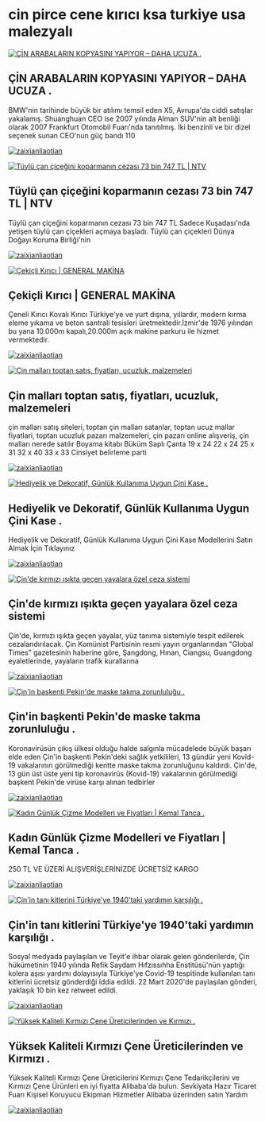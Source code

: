 # cin pirce cene kırıcı ksa turkiye usa malezyalı
<a href="https://mnn.zoosnet.net/LR/Chatpre.aspx?id=MNN94995150&p=https://topgrinding.com/" target="_blank">![ÇİN ARABALARIN KOPYASINI YAPIYOR – DAHA UCUZA .](https://github.com/technlg/images/blob/main/50.jpg)</a>
## ÇİN ARABALARIN KOPYASINI YAPIYOR – DAHA UCUZA .
BMW'nin tarihinde büyük bir atılımı temsil eden X5, Avrupa'da ciddi satışlar yakalamış. Shuanghuan CEO ise 2007 yılında Alman SUV'nin alt benliği olarak 2007 Frankfurt Otomobil Fuarı'nda tanıtılmış. İki benzinli ve bir dizel seçenek sunan CEO'nun güç bandı 110 
<a href="https://mnn.zoosnet.net/LR/Chatpre.aspx?id=MNN94995150&p=https://topgrinding.com/" target="_blank"><img src="https://github.com/technlg/images/raw/main/chat11.jpg" alt="zaixianliaotian"/></a><a href="//whatsapp.shibangsoft.com/WhatsApp.php" ><img src="https://github.com/technlg/images/raw/main/chat11.png" alt=""></a>
<a href="https://mnn.zoosnet.net/LR/Chatpre.aspx?id=MNN94995150&p=https://topgrinding.com/" target="_blank">![Tüylü çan çiçeğini koparmanın cezası 73 bin 747 TL | NTV](https://github.com/technlg/images/blob/main/13.jpg)</a>
## Tüylü çan çiçeğini koparmanın cezası 73 bin 747 TL | NTV
Tüylü çan çiçeğini koparmanın cezası 73 bin 747 TL Sadece Kuşadası'nda yetişen tüylü çan çiçekleri açmaya başladı. Tüylü çan çiçekleri Dünya Doğayı Koruma Birliği'nin 
<a href="https://mnn.zoosnet.net/LR/Chatpre.aspx?id=MNN94995150&p=https://topgrinding.com/" target="_blank"><img src="https://github.com/technlg/images/raw/main/chat11.jpg" alt="zaixianliaotian"/></a><a href="//whatsapp.shibangsoft.com/WhatsApp.php" ><img src="https://github.com/technlg/images/raw/main/chat11.png" alt=""></a>
<a href="https://mnn.zoosnet.net/LR/Chatpre.aspx?id=MNN94995150&p=https://topgrinding.com/" target="_blank">![Çekiçli Kırıcı | GENERAL MAKİNA](https://github.com/technlg/images/blob/main/3.jpg)</a>
## Çekiçli Kırıcı | GENERAL MAKİNA
Çeneli Kırıcı Kovalı Kırıcı Türkiye'ye ve yurt dışına, yıllardır, modern kırma eleme yıkama ve beton santrali tesisleri üretmektedir.İzmir'de 1976 yılından bu yana 10.000m kapalı,20.000m açık makine parkuru ile hizmet vermektedir.
<a href="https://mnn.zoosnet.net/LR/Chatpre.aspx?id=MNN94995150&p=https://topgrinding.com/" target="_blank"><img src="https://github.com/technlg/images/raw/main/chat11.jpg" alt="zaixianliaotian"/></a><a href="//whatsapp.shibangsoft.com/WhatsApp.php" ><img src="https://github.com/technlg/images/raw/main/chat11.png" alt=""></a>
<a href="https://mnn.zoosnet.net/LR/Chatpre.aspx?id=MNN94995150&p=https://topgrinding.com/" target="_blank">![Çin malları toptan satış, fiyatları, ucuzluk, malzemeleri](https://github.com/technlg/images/blob/main/57.jpg)</a>
## Çin malları toptan satış, fiyatları, ucuzluk, malzemeleri
çin malları satış siteleri, toptan çin malları satanlar, toptan ucuz mallar fiyatlari, toptan ucuzluk pazarı malzemeleri, çin pazarı online alışveriş, çin malları nerede satılır Boyama kitabı Büküm Saplı Çanta 19 x 24 22 x 24 25 x 31 32 x 40 33 x 33 Cinsiyet belirleme parti
<a href="https://mnn.zoosnet.net/LR/Chatpre.aspx?id=MNN94995150&p=https://topgrinding.com/" target="_blank"><img src="https://github.com/technlg/images/raw/main/chat11.jpg" alt="zaixianliaotian"/></a><a href="//whatsapp.shibangsoft.com/WhatsApp.php" ><img src="https://github.com/technlg/images/raw/main/chat11.png" alt=""></a>
<a href="https://mnn.zoosnet.net/LR/Chatpre.aspx?id=MNN94995150&p=https://topgrinding.com/" target="_blank">![Hediyelik ve Dekoratif, Günlük Kullanıma Uygun Çini Kase .](https://github.com/technlg/images/blob/main/47.jpg)</a>
## Hediyelik ve Dekoratif, Günlük Kullanıma Uygun Çini Kase .
Hediyelik ve Dekoratif, Günlük Kullanıma Uygun Çini Kase Modellerini Satın Almak İçin Tıklayınız
<a href="https://mnn.zoosnet.net/LR/Chatpre.aspx?id=MNN94995150&p=https://topgrinding.com/" target="_blank"><img src="https://github.com/technlg/images/raw/main/chat11.jpg" alt="zaixianliaotian"/></a><a href="//whatsapp.shibangsoft.com/WhatsApp.php" ><img src="https://github.com/technlg/images/raw/main/chat11.png" alt=""></a>
<a href="https://mnn.zoosnet.net/LR/Chatpre.aspx?id=MNN94995150&p=https://topgrinding.com/" target="_blank">![Çin'de kırmızı ışıkta geçen yayalara özel ceza sistemi](https://github.com/technlg/images/blob/main/46.jpg)</a>
## Çin'de kırmızı ışıkta geçen yayalara özel ceza sistemi
Çin'de, kırmızı ışıkta geçen yayalar, yüz tanıma sistemiyle tespit edilerek cezalandırılacak. Çin Komünist Partisinin resmi yayın organlarından "Global Times" gazetesinin haberine göre, Şangdong, Hınan, Ciangsu, Guangdong eyaletlerinde, yayaların trafik kurallarına 
<a href="https://mnn.zoosnet.net/LR/Chatpre.aspx?id=MNN94995150&p=https://topgrinding.com/" target="_blank"><img src="https://github.com/technlg/images/raw/main/chat11.jpg" alt="zaixianliaotian"/></a><a href="//whatsapp.shibangsoft.com/WhatsApp.php" ><img src="https://github.com/technlg/images/raw/main/chat11.png" alt=""></a>
<a href="https://mnn.zoosnet.net/LR/Chatpre.aspx?id=MNN94995150&p=https://topgrinding.com/" target="_blank">![Çin'in başkenti Pekin'de maske takma zorunluluğu .](https://github.com/technlg/images/blob/main/44.jpg)</a>
## Çin'in başkenti Pekin'de maske takma zorunluluğu .
Koronavirüsün çıkış ülkesi olduğu halde salgınla mücadelede büyük başarı elde eden Çin'in başkenti Pekin'deki sağlık yetkilileri, 13 gündür yeni Kovid-19 vakalarının görülmediği kentte maske takma zorunluğunu kaldırdı. Çin'de, 13 gün üst üste yeni tip koronavirüs (Kovid-19) vakalarının görülmediği başkent Pekin'de virüse karşı alınan tedbirler 
<a href="https://mnn.zoosnet.net/LR/Chatpre.aspx?id=MNN94995150&p=https://topgrinding.com/" target="_blank"><img src="https://github.com/technlg/images/raw/main/chat11.jpg" alt="zaixianliaotian"/></a><a href="//whatsapp.shibangsoft.com/WhatsApp.php" ><img src="https://github.com/technlg/images/raw/main/chat11.png" alt=""></a>
<a href="https://mnn.zoosnet.net/LR/Chatpre.aspx?id=MNN94995150&p=https://topgrinding.com/" target="_blank">![Kadın Günlük Çizme Modelleri ve Fiyatları | Kemal Tanca .](https://github.com/technlg/images/blob/main/42.jpg)</a>
## Kadın Günlük Çizme Modelleri ve Fiyatları | Kemal Tanca .
250 TL VE ÜZERİ ALIŞVERİŞLERİNİZDE ÜCRETSİZ KARGO
<a href="https://mnn.zoosnet.net/LR/Chatpre.aspx?id=MNN94995150&p=https://topgrinding.com/" target="_blank"><img src="https://github.com/technlg/images/raw/main/chat11.jpg" alt="zaixianliaotian"/></a><a href="//whatsapp.shibangsoft.com/WhatsApp.php" ><img src="https://github.com/technlg/images/raw/main/chat11.png" alt=""></a>
<a href="https://mnn.zoosnet.net/LR/Chatpre.aspx?id=MNN94995150&p=https://topgrinding.com/" target="_blank">![Çin'in tanı kitlerini Türkiye'ye 1940'taki yardımın karşılığı .](https://github.com/technlg/images/blob/main/58.jpg)</a>
## Çin'in tanı kitlerini Türkiye'ye 1940'taki yardımın karşılığı .
Sosyal medyada paylaşılan ve Teyit'e ihbar olarak gelen gönderilerde, Çin hükümetinin 1940 yılında Refik Saydam Hıfzıssıhha Enstitüsü'nün yaptığı kolera aşısı yardımı dolayısıyla Türkiye'ye Covid-19 tespitinde kullanılan tanı kitlerini ücretsiz gönderdiği iddia edildi. 22 Mart 2020'de paylaşılan gönderi, yaklaşık 10 bin kez retweet edildi.
<a href="https://mnn.zoosnet.net/LR/Chatpre.aspx?id=MNN94995150&p=https://topgrinding.com/" target="_blank"><img src="https://github.com/technlg/images/raw/main/chat11.jpg" alt="zaixianliaotian"/></a><a href="//whatsapp.shibangsoft.com/WhatsApp.php" ><img src="https://github.com/technlg/images/raw/main/chat11.png" alt=""></a>
<a href="https://mnn.zoosnet.net/LR/Chatpre.aspx?id=MNN94995150&p=https://topgrinding.com/" target="_blank">![Yüksek Kaliteli Kırmızı Çene Üreticilerinden ve Kırmızı .](https://github.com/technlg/images/blob/main/52.jpg)</a>
## Yüksek Kaliteli Kırmızı Çene Üreticilerinden ve Kırmızı .
Yüksek Kaliteli Kırmızı Çene Üreticilerini Kırmızı Çene Tedarikçilerini ve Kırmızı Çene Ürünleri en iyi fiyatta Alibaba'da bulun. Sevkiyata Hazır Ticaret Fuarı Kişisel Koruyucu Ekipman Hizmetler Alibaba üzerinden satın Yardım
<a href="https://mnn.zoosnet.net/LR/Chatpre.aspx?id=MNN94995150&p=https://topgrinding.com/" target="_blank"><img src="https://github.com/technlg/images/raw/main/chat11.jpg" alt="zaixianliaotian"/></a><a href="//whatsapp.shibangsoft.com/WhatsApp.php" ><img src="https://github.com/technlg/images/raw/main/chat11.png" alt=""></a>
